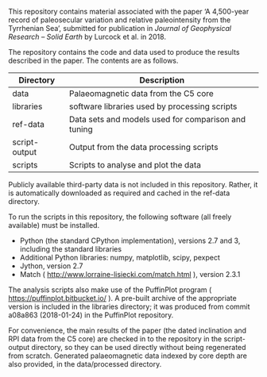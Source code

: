 This repository contains material associated with the paper ‘A
4,500-year record of paleosecular variation and relative paleointensity
from the Tyrrhenian Sea’, submitted for publication in *Journal of
Geophysical Research – Solid Earth* by Lurcock et al. in 2018.

The repository contains the code and data used to produce the results
described in the paper. The contents are as follows.

Directory | Description
----------|-------------------------------------
data      | Palaeomagnetic data from the C5 core
libraries | software libraries used by processing scripts
ref-data  | Data sets and models used for comparison and tuning
script-output | Output from the data processing scripts
scripts | Scripts to analyse and plot the data

Publicly available third-party data is not included in this repository.
Rather, it is automatically downloaded as required and cached in the
ref-data directory.

To run the scripts in this repository, the following software (all
freely available) must be installed.

* Python (the standard CPython implementation), versions 2.7 and 3,
  including the standard libraries
* Additional Python libraries: numpy, matplotlib, scipy, pexpect
* Jython, version 2.7
* Match ( http://www.lorraine-lisiecki.com/match.html ), version 2.3.1

The analysis scripts also make use of the PuffinPlot program (
https://puffinplot.bitbucket.io/ ). A pre-built archive of the
appropriate version is included in the libraries directory; it was
produced from commit a08a863 (2018-01-24) in the PuffinPlot repository.

For convenience, the main results of the paper (the dated inclination
and RPI data from the C5 core) are checked in to the repository in the
script-output directory, so they can be used directly without being
regenerated from scratch. Generated palaeomagnetic data indexed by core
depth are also provided, in the data/processed directory.
